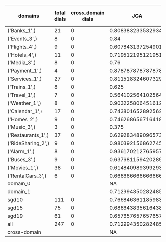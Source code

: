 | domains            |   total dials |   cross_domain dials | JGA                | RSA                | TA                 | CDTA   |   total turns |   cross-domain turns |
|--------------------|---------------|----------------------|--------------------|--------------------|--------------------|--------|---------------|----------------------|
| ('Banks_1',)       |            21 |                    0 | 0.8083832335329342 | 0.8538888888888889 | 0.7904191616766467 | NA     |           167 |                    0 |
| ('Events_3',)      |             8 |                    0 | 0.84               | 0.8713768115942028 | 0.88               | NA     |            50 |                    0 |
| ('Flights_4',)     |             9 |                    0 | 0.6078431372549019 | 0.8684027777777779 | 0.7254901960784313 | NA     |            51 |                    0 |
| ('Hotels_4',)      |            11 |                    0 | 0.7195121951219512 | 0.870995670995671  | 0.8658536585365854 | NA     |            82 |                    0 |
| ('Media_3',)       |             8 |                    0 | 0.76               | 0.8242753623188407 | 0.84               | NA     |            50 |                    0 |
| ('Payment_1',)     |             4 |                    0 | 0.8787878787878788 | 0.9166666666666666 | 0.7272727272727273 | NA     |            33 |                    0 |
| ('Services_1',)    |            27 |                    0 | 0.8115183246073299 | 0.9109656084656085 | 0.900523560209424  | NA     |           191 |                    0 |
| ('Trains_1',)      |             8 |                    0 | 0.625              | 0.8044444444444445 | 0.75               | NA     |            48 |                    0 |
| ('Travel_1',)      |             7 |                    0 | 0.5641025641025641 | 0.699074074074074  | 0.717948717948718  | NA     |            39 |                    0 |
| ('Weather_1',)     |             8 |                    0 | 0.9032258064516129 | 0.8928571428571429 | 0.9032258064516129 | NA     |            31 |                    0 |
| ('Calendar_1',)    |            17 |                    0 | 0.743801652892562  | 0.8551051051051052 | 0.859504132231405  | NA     |           121 |                    0 |
| ('Homes_2',)       |             9 |                    0 | 0.746268656716418  | 0.9379781420765031 | 0.8805970149253731 | NA     |            67 |                    0 |
| ('Music_3',)       |             3 |                    0 | 0.375              | 0.6033333333333333 | 0.75               | NA     |            24 |                    0 |
| ('Restaurants_1',) |            37 |                    0 | 0.6292834890965732 | 0.8457103174603178 | 0.7975077881619937 | NA     |           321 |                    0 |
| ('RideSharing_2',) |             9 |                    0 | 0.9803921568627451 | 0.9929078014184398 | 0.9803921568627451 | NA     |            51 |                    0 |
| ('Alarm_1',)       |             8 |                    0 | 0.9361702127659575 | 0.9558823529411765 | 0.9361702127659575 | NA     |            47 |                    0 |
| ('Buses_3',)       |             9 |                    0 | 0.6376811594202898 | 0.9082089552238803 | 0.7681159420289855 | NA     |            69 |                    0 |
| ('Movies_1',)      |            38 |                    0 | 0.6148409893992933 | 0.8384681042228214 | 0.7773851590106007 | NA     |           283 |                    0 |
| ('RentalCars_3',)  |             6 |                    0 | 0.6666666666666666 | 0.9038205980066445 | 0.8222222222222222 | NA     |            45 |                    0 |
| domain_0           |               |                      | NA                 | NA                 | NA                 | NA     |             0 |                    0 |
| domain_1           |               |                      | 0.7129943502824859 | 0.8639301742728918 | 0.8220338983050848 | NA     |          1770 |                    0 |
| sgd10              |           111 |                    0 | 0.7668463611859838 | 0.8639559905594899 | 0.8274932614555256 | NA     |           742 |                    0 |
| sgd15              |            75 |                    0 | 0.6866438356164384 | 0.8619290573372205 | 0.833904109589041  | NA     |           584 |                    0 |
| sgd19              |            61 |                    0 | 0.6576576576576577 | 0.8665240423797884 | 0.7972972972972973 | NA     |           444 |                    0 |
| all                |           247 |                    0 | 0.7129943502824859 | 0.8639301742728918 | 0.8220338983050848 | NA     |          1770 |                    0 |
| cross-domain       |               |                      | NA                 | NA                 | NA                 | NA     |             0 |                    0 |
